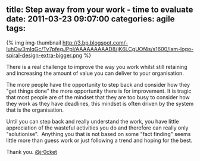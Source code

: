 title: Step away from your work - time to evaluate
date: 2011-03-23 09:07:00
categories: agile
tags: 
---

{% img img-thumbnail http://3.bp.blogspot.com/-IuhOw3mIqGc/Tv7pfegJPpI/AAAAAAAAAD8/jK6LCgUOf4s/s1600/lam-logo-spiral-design-extra-bigger.png %}

There is a real challenge to improve the way you work whilst still retaining and increasing the amount of value you can deliver to your organisation.

The more people have the opportunity to step back and consider how they "get things done" the more opportunity there is for improvement.  It is tragic that most people are of the mindset that they are too busy to consider how they work as they have deadlines, this mindset is often driven by the system that is the organisation.

Until you can step back and really understand the work, you have little appreciation of the wasteful activities you do and therefore can really only "solutionise". &nbsp;Anything you that is not based on some "fact finding" seems little more than guess work or just following a trend and hoping for the best.

Thank you.
[@jr0cket](https://twitter.com/jr0cket)
